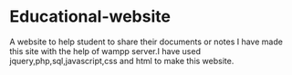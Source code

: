# Educational-website
A website to help student to share their documents or notes
I have made this site with the help of wampp server.I have used jquery,php,sql,javascript,css and html to make this website.
